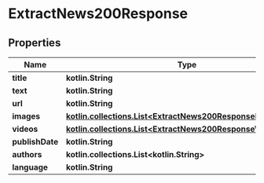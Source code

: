 
# ExtractNews200Response

## Properties
Name | Type | Description | Notes
------------ | ------------- | ------------- | -------------
**title** | **kotlin.String** |  |  [optional]
**text** | **kotlin.String** |  |  [optional]
**url** | **kotlin.String** |  |  [optional]
**images** | [**kotlin.collections.List&lt;ExtractNews200ResponseImagesInner&gt;**](ExtractNews200ResponseImagesInner.md) |  |  [optional]
**videos** | [**kotlin.collections.List&lt;ExtractNews200ResponseVideosInner&gt;**](ExtractNews200ResponseVideosInner.md) |  |  [optional]
**publishDate** | **kotlin.String** |  |  [optional]
**authors** | **kotlin.collections.List&lt;kotlin.String&gt;** |  |  [optional]
**language** | **kotlin.String** |  |  [optional]



